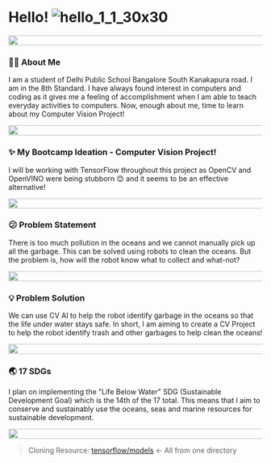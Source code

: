 # **Hello!** ![hello_1_1_30x30](https://user-images.githubusercontent.com/110331815/183247343-8944a4a4-f0ce-4ccd-b0cd-596cba25d7a9.gif)

<img src="https://i.imgur.com/dBaSKWF.gif" height="20" width="850">

### **🕴🏻 About Me**
I am a student of Delhi Public School Bangalore South Kanakapura road. I am in the 8th Standard. I have always found interest in computers and coding as it gives me a feeling of accomplishment when I am able to teach everyday activities to computers. Now, enough about me, time to learn about my Computer Vision Project!

<img src="https://i.imgur.com/dBaSKWF.gif" height="20" width="850">

### **✨ My Bootcamp Ideation - Computer Vision Project!**
I will be working with TensorFlow throughout this project as OpenCV and OpenVINO were being stubborn 😊 and it seems to be an effective alternative!

<img src="https://i.imgur.com/dBaSKWF.gif" height="20" width="850">

### **😕 Problem Statement**
There is too much pollution in the oceans and we cannot manually pick up all the garbage. This can be solved using robots to clean the oceans. But the problem is, how will the robot know what to collect and what-not?

<img src="https://i.imgur.com/dBaSKWF.gif" height="20" width="850">

### **💡 Problem Solution**
We can use CV AI to help the robot identify garbage in the oceans so that the life under water stays safe. In short, I am aiming to create a CV Project to help the robot identify trash and other garbages to help clean the oceans!

<img src="https://i.imgur.com/dBaSKWF.gif" height="20" width="850">

### **🌏 17 SDGs**
I plan on implementing the "Life Below Water" SDG (Sustainable Development Goal) which is the 14th of the 17 total. This means that I aim to conserve and sustainably use the oceans, seas and marine resources for sustainable development.

<img src="https://i.imgur.com/dBaSKWF.gif" height="20" width="850">

> Cloning Resource:	[tensorflow/models](https://github.com/tensorflow/models) <- All from one directory
